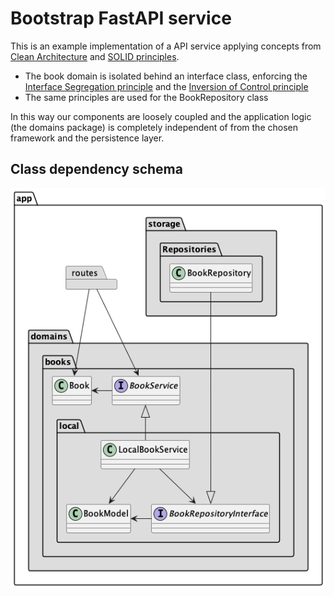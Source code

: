 # Bootstrap FastAPI service

This is an example implementation of a API service applying
concepts from [Clean Architecture](https://blog.cleancoder.com/uncle-bob/2012/08/13/the-clean-architecture.html)
and [SOLID principles](https://en.wikipedia.org/wiki/SOLID).

* The book domain is isolated behind an interface class, enforcing the [Interface Segregation principle](https://en.wikipedia.org/wiki/Interface_segregation_principle) 
  and the [Inversion of Control principle](https://en.wikipedia.org/wiki/Inversion_of_control)
* The same principles are used for the BookRepository class

In this way our components are loosely coupled and the application logic
(the domains package) is completely independent of from the chosen framework
and the persistence layer.

## Class dependency schema

![](architecture.png)
